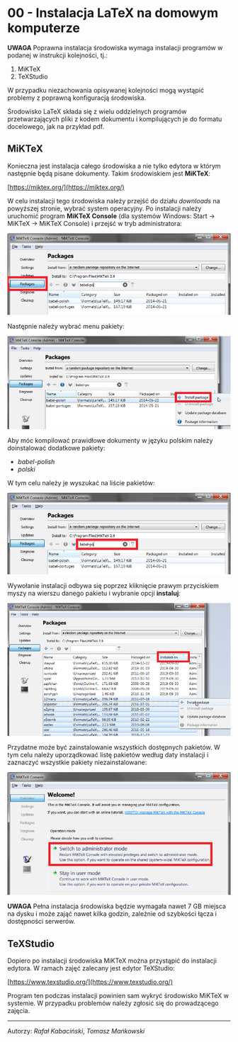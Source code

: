 # 00 - Instalacja LaTeX na domowym komputerze

**UWAGA** Poprawna instalacja środowiska wymaga instalacji programów w podanej w instrukcji kolejności, tj.:

1. MiKTeX
2. TeXStudio

W przypadku niezachowania opisywanej kolejności mogą wystąpić problemy z poprawną konfiguracją środowiska.

Środowisko LaTeX składa się z wielu oddzielnych programów przetwarzających pliki z kodem dokumentu i kompilujących je do formatu docelowego, jak na przykład pdf.

## MiKTeX

Konieczna jest instalacja całego środowiska a nie tylko edytora w którym następnie będą pisane dokumenty. Takim środowiskiem jest **MiKTeX**:

[https://miktex.org/](https://miktex.org/)

W celu instalacji tego środowiska należy przejść do działu *downloads* na powyższej stronie, wybrać system operacyjny. Po instalacji należy uruchomić program **MiKTeX Console** (dla systemów Windows: Start → MiKTeX → MiKTeX Console) i przejść w tryb administratora:

![1](1.png)

Następnie należy wybrać menu pakiety:

![2](2.png)

Aby móc kompilować prawidłowe dokumenty w języku polskim należy doinstalować dodatkowe pakiety:

- *babel-polish*
- *polski*

W tym celu należy je wyszukać na liście pakietów:

![3](3.png)

Wywołanie instalacji odbywa się poprzez kliknięcie prawym przyciskiem myszy na wierszu danego pakietu i wybranie opcji **instaluj**:

![4](4.png)

Przydatne może być zainstalowanie wszystkich dostępnych pakietów. W tym celu należy uporządkować listę pakietów według daty instalacji i zaznaczyć wszystkie pakiety niezainstalowane:

![5](5.png)

**UWAGA** Pełna instalacja środowiska będzie wymagała nawet 7 GB miejsca na dysku i może zająć nawet kilka godzin, zależnie od szybkości łącza i dostępności serwerów.

## TeXStudio

Dopiero po instalacji środowiska MiKTeX można przystąpić do instalacji edytora. W ramach zajęć zalecany jest edytor TeXStudio:

[https://www.texstudio.org/](https://www.texstudio.org/)

Program ten podczas instalacji powinien sam wykryć środowisko MiKTeX w systemie. W przypadku problemów należy zgłosić się do prowadzącego zajęcia.

---

Autorzy: *Rafał Kabaciński*, *Tomasz Mańkowski*
